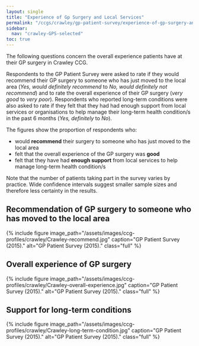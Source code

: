 ```yaml
---
layout: single
title: "Experience of Gp Surgery and Local Services"
permalink: "/ccgs/crawley/gp-patient-survey/experience-of-gp-surgery-and-local-services/"
sidebar:
  nav: "crawley-GPS-selected"
toc: true
---
```


The following questions concern the overall experience patients have at their GP surgery in Crawley CCG.

Respondents to the GP Patient Survey were asked to rate if they would recommend their GP surgery to someone who has just moved to the local area (*Yes, would definitely recommend* to *No, would definitely not recommend*) and to rate the overall experience of their GP surgery (*very good* to *very poor*). Respondents who reported long-term conditions were also asked to rate if they felt that they had had enough support from local services or organisations to help manage their long-term health condition/s in the past 6 months (*Yes, definitely* to *No*).

The figures show the proportion of respondents who:

- would **recommend** their surgery to someone who has just moved to the local area
- felt that the overall experience of the GP surgery was **good**
- felt that they have had **enough support** from local services to help manage long-term health condition/s

Note that the number of patients taking part in the survey varies by practice. Wide confidence intervals suggest smaller sample sizes and therefore less certainty in the results.

## Recommendation of GP surgery to someone who has moved to the local area

{% include figure image_path="/assets/images/ccg-profiles/crawley/Crawley-recommend.jpg" caption="GP Patient Survey (2015)." alt="GP Patient Survey (2015)." class="full" %}

## Overall experience of GP surgery

{% include figure image_path="/assets/images/ccg-profiles/crawley/Crawley-overall-experience.jpg" caption="GP Patient Survey (2015)." alt="GP Patient Survey (2015)." class="full" %}


## Support for long-term conditions

{% include figure image_path="/assets/images/ccg-profiles/crawley/Crawley-long-term-condition.jpg" caption="GP Patient Survey (2015)." alt="GP Patient Survey (2015)." class="full" %}